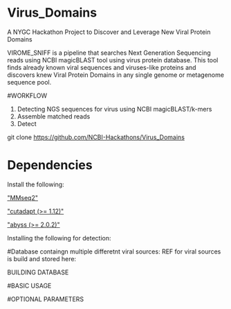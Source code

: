# Virus_Domains
A NYGC Hackathon Project to Discover and Leverage New Viral Protein Domains

VIROME_SNIFF is a pipeline that searches Next Generation Sequencing reads using NCBI magicBLAST tool using virus protein database. 
This tool finds already known viral sequences and viruses-like proteins and discovers knew Viral Protein Domains in any single genome or metagenome sequence pool. 


#WORKFLOW
1. Detecting NGS sequences for virus using NCBI magicBLAST/k-mers
2. Assemble matched reads
3. Detect 



git clone https://github.com/NCBI-Hackathons/Virus_Domains


# Dependencies

Install the following:

["MMseq2"](https://github.com/soedinglab/MMseqs2)  



["cutadapt (>= 1.12)"](http://cutadapt.readthedocs.io/en/stable/installation.html)

["abyss (>= 2.0.2)"](https://github.com/bcgsc/abyss)




Installing the following for detection: 




#Database containgn multiple differetnt viral sources: REF for viral sources 
is build and stored here: 


BUILDING DATABASE



#BASIC USAGE




#OPTIONAL PARAMETERS












